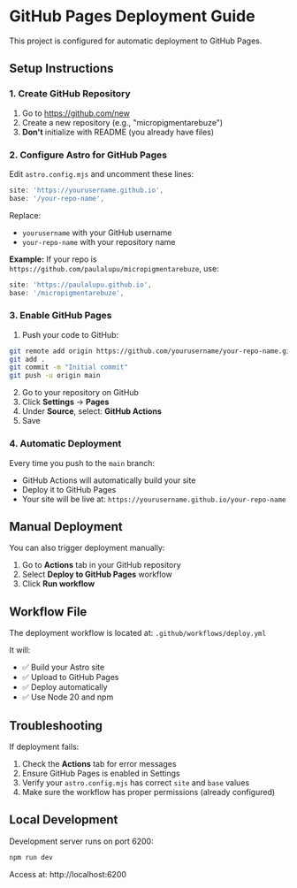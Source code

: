 # GitHub Pages Deployment Guide

This project is configured for automatic deployment to GitHub Pages.

## Setup Instructions

### 1. Create GitHub Repository
1. Go to https://github.com/new
2. Create a new repository (e.g., "micropigmentarebuze")
3. **Don't** initialize with README (you already have files)

### 2. Configure Astro for GitHub Pages

Edit `astro.config.mjs` and uncomment these lines:
```javascript
site: 'https://yourusername.github.io',
base: '/your-repo-name',
```

Replace:
- `yourusername` with your GitHub username
- `your-repo-name` with your repository name

**Example:**
If your repo is `https://github.com/paulalupu/micropigmentarebuze`, use:
```javascript
site: 'https://paulalupu.github.io',
base: '/micropigmentarebuze',
```

### 3. Enable GitHub Pages

1. Push your code to GitHub:
```bash
git remote add origin https://github.com/yourusername/your-repo-name.git
git add .
git commit -m "Initial commit"
git push -u origin main
```

2. Go to your repository on GitHub
3. Click **Settings** → **Pages**
4. Under **Source**, select: **GitHub Actions**
5. Save

### 4. Automatic Deployment

Every time you push to the `main` branch:
- GitHub Actions will automatically build your site
- Deploy it to GitHub Pages
- Your site will be live at: `https://yourusername.github.io/your-repo-name`

## Manual Deployment

You can also trigger deployment manually:
1. Go to **Actions** tab in your GitHub repository
2. Select **Deploy to GitHub Pages** workflow
3. Click **Run workflow**

## Workflow File

The deployment workflow is located at: `.github/workflows/deploy.yml`

It will:
- ✅ Build your Astro site
- ✅ Upload to GitHub Pages
- ✅ Deploy automatically
- ✅ Use Node 20 and npm

## Troubleshooting

If deployment fails:
1. Check the **Actions** tab for error messages
2. Ensure GitHub Pages is enabled in Settings
3. Verify your `astro.config.mjs` has correct `site` and `base` values
4. Make sure the workflow has proper permissions (already configured)

## Local Development

Development server runs on port 6200:
```bash
npm run dev
```

Access at: http://localhost:6200
